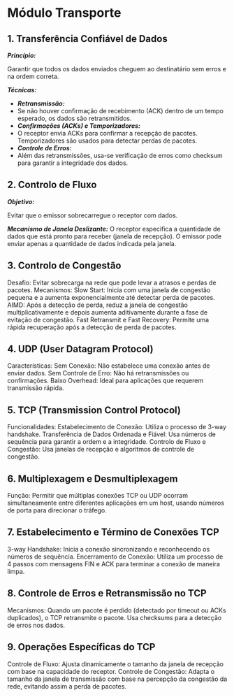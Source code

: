 # Módulo Transporte

## 1. Transferência Confiável de Dados

***Princípio:*** 

Garantir que todos os dados enviados cheguem ao destinatário sem erros e na ordem correta.

***Técnicas:***

- ***Retransmissão:***
- Se não houver confirmação de recebimento (ACK) dentro de um tempo esperado, os dados são retransmitidos.
- ***Confirmações (ACKs) e Temporizadores:***
- O receptor envia ACKs para confirmar a recepção de pacotes. Temporizadores são usados para detectar perdas de pacotes.
- ***Controle de Erros:***
- Além das retransmissões, usa-se verificação de erros como checksum para garantir a integridade dos dados.

## 2. Controlo de Fluxo

 ***Objetivo:***
 
 Evitar que o emissor sobrecarregue o receptor com dados.
 
***Mecanismo de Janela Deslizante:*** 
O receptor especifica a quantidade de dados que está pronto para receber (janela de recepção). O emissor pode enviar apenas a quantidade de dados indicada pela janela.

## 3. Controlo de Congestão

Desafio: Evitar sobrecarga na rede que pode levar a atrasos e perdas de pacotes.
Mecanismos:
Slow Start: Inicia com uma janela de congestão pequena e a aumenta exponencialmente até detectar perda de pacotes.
AIMD: Após a detecção de perda, reduz a janela de congestão multiplicativamente e depois aumenta aditivamente durante a fase de evitação de congestão.
Fast Retransmit e Fast Recovery: Permite uma rápida recuperação após a detecção de perda de pacotes.

## 4. UDP (User Datagram Protocol)

Características:
Sem Conexão: Não estabelece uma conexão antes de enviar dados.
Sem Controle de Erro: Não há retransmissões ou confirmações.
Baixo Overhead: Ideal para aplicações que requerem transmissão rápida.

## 5. TCP (Transmission Control Protocol)

Funcionalidades:
Estabelecimento de Conexão: Utiliza o processo de 3-way handshake.
Transferência de Dados Ordenada e Fiável: Usa números de sequência para garantir a ordem e a integridade.
Controlo de Fluxo e Congestão: Usa janelas de recepção e algoritmos de controle de congestão.

## 6. Multiplexagem e Desmultiplexagem

Função: Permitir que múltiplas conexões TCP ou UDP ocorram simultaneamente entre diferentes aplicações em um host, usando números de porta para direcionar o tráfego.

## 7. Estabelecimento e Término de Conexões TCP

3-way Handshake: Inicia a conexão sincronizando e reconhecendo os números de sequência.
Encerramento de Conexão: Utiliza um processo de 4 passos com mensagens FIN e ACK para terminar a conexão de maneira limpa.

## 8. Controle de Erros e Retransmissão no TCP

Mecanismos: Quando um pacote é perdido (detectado por timeout ou ACKs duplicados), o TCP retransmite o pacote. Usa checksums para a detecção de erros nos dados.

## 9. Operações Específicas do TCP

Controle de Fluxo: Ajusta dinamicamente o tamanho da janela de recepção com base na capacidade do receptor.
Controle de Congestão: Adapta o tamanho da janela de transmissão com base na percepção da congestão da rede, evitando assim a perda de pacotes.
